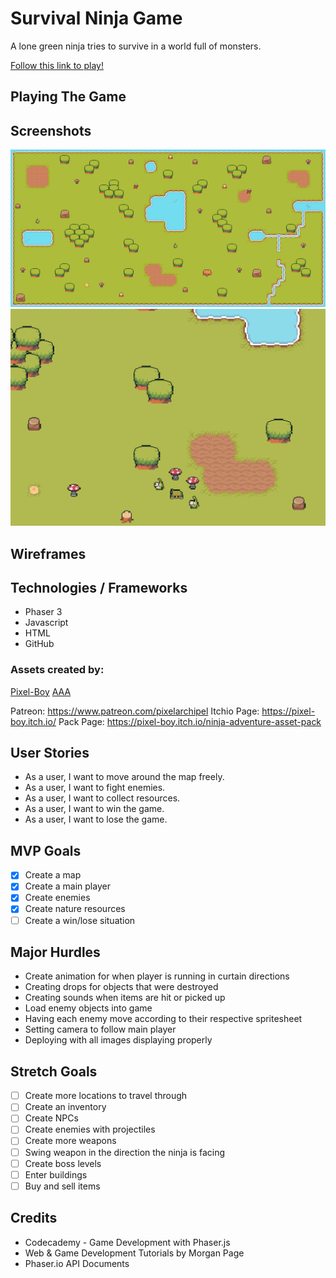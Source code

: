 # Survival Ninja Game
A lone green ninja tries to survive in a world full of monsters.

[Follow this link to play!](https://alexfranco12.github.io/survival-ninja-game/)

## Playing The Game

## Screenshots
![map](./assets/map.png)
![DeadScene](./assets/Examples/dead-scene.png)

## Wireframes

## Technologies / Frameworks
- Phaser 3
- Javascript
- HTML
- GitHub

### Assets created by:
[Pixel-Boy](https://pixel-boy.itch.io/)
[AAA](https://www.instagram.com/challenger.aaa/?hl=fr)

Patreon: https://www.patreon.com/pixelarchipel 
Itchio Page: https://pixel-boy.itch.io/
Pack Page: https://pixel-boy.itch.io/ninja-adventure-asset-pack

## User Stories
- As a user, I want to move around the map freely.
- As a user, I want to fight enemies.
- As a user, I want to collect resources.
- As a user, I want to win the game.
- As a user, I want to lose the game.

## MVP Goals
- [x] Create a map
- [x] Create a main player
- [x] Create enemies
- [x] Create nature resources
- [ ] Create a win/lose situation

## Major Hurdles
- Create animation for when player is running in curtain directions
- Creating drops for objects that were destroyed
- Creating sounds when items are hit or picked up
- Load enemy objects into game
- Having each enemy move according to their respective spritesheet
- Setting camera to follow main player
- Deploying with all images displaying properly

## Stretch Goals
- [ ] Create more locations to travel through
- [ ] Create an inventory
- [ ] Create NPCs
- [ ] Create enemies with projectiles
- [ ] Create more weapons
- [ ] Swing weapon in the direction the ninja is facing
- [ ] Create boss levels
- [ ] Enter buildings
- [ ] Buy and sell items

## Credits
- Codecademy - Game Development with Phaser.js
- Web & Game Development Tutorials by Morgan Page
- Phaser.io API Documents